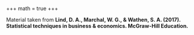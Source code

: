 +++
math = true
+++

Material taken from **Lind, D. A., Marchal, W. G., & Wathen, S. A. (2017). Statistical techniques in business & economics. McGraw-Hill Education.**


